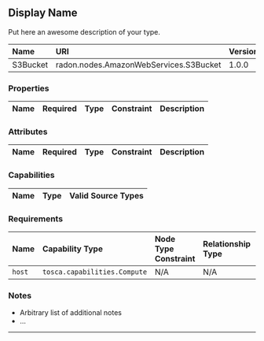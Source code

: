 
## Display Name

Put here an awesome description of your type.

| Name | URI | Version | Derived From |
|:---- |:--- |:------- |:------------ |
| S3Bucket | radon.nodes.AmazonWebServices.S3Bucket | 1.0.0 | radon.nodes.AmazonWebServices.Node |

### Properties

| Name | Required | Type | Constraint | Description |
|:---- |:-------- |:---- |:---------- |:----------- |

### Attributes

| Name | Required | Type | Constraint | Description |
|:---- |:-------- |:---- |:---------- |:----------- |

### Capabilities

| Name | Type | Valid Source Types |
|:---- |:---- |:------------------ |

### Requirements

| Name | Capability Type | Node Type Constraint | Relationship Type | Occurrences |
|:---- |:--------------- |:-------------------- |:----------------- |:------------|
| `host` | `tosca.capabilities.Compute` | N/A | N/A | N/A |

### Notes

* Arbitrary list of additional notes
* ...

---
